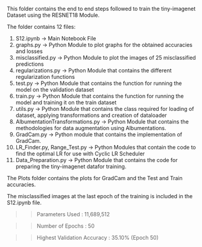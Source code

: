 This folder contains the end to end steps followed to train the tiny-imagenet Dataset using the RESNET18 Module. 

The folder contains 12 files:

1. S12.ipynb           -> Main Notebook File
2. graphs.py          -> Python Module to plot graphs for the obtained accuracies and losses
3. misclassified.py   -> Python Module to plot the images of 25 misclassified predictions
4. regularizations.py -> Python Module that contains the different regularization functions
5. test.py            -> Python Module that contains the function for running the model on the validation dataset
6. train.py           -> Python Module that contains the function for running the model and training it on the train dataset
7. utils.py           -> Python Module that contains the class required for loading of dataset, applying transformations and creation of dataloader
8. AlbumentationTransformations.py -> Python Module that contains the methodologies for data augmentation using Albumentations.
9. GradCam.py        -> Python module that contains the implementation of GradCam.
10. LR_Finder.py, Range_Test.py -> Python Modules that contain the code to find the optimal LR for use with Cyclic LR Scheduler
11. Data_Preparation.py -> Python Module that contains the code for preparing the tiny-imagenet datafor training.

The Plots folder contains the plots for GradCam and the Test and Train accuracies.

The misclassified images at the last epoch of the training is included in the S12.ipynb file.

>>Parameters Used : 11,689,512

>>Number of Epochs : 50

>>Highest Validation Accuracy : 35.10% (Epoch 50)
